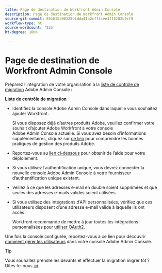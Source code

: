 ```yaml
---
title: Page de destination de Workfront Admin Console
description: Page de destination de Workfront Admin Console
source-git-commit: 80b615a98325b1dda41b2cff3cee14f8282b9cf9
workflow-type: ht
source-wordcount: '235'
ht-degree: 100%

---
```


# Page de destination de Workfront Admin Console

Préparez l’intégration de votre organisation à la [liste de contrôle de migration](https://experienceleague.adobe.com/docs/workfront/using/administration-and-setup/admin-in-admin-console/prep-for-admin-console.html?lang=fr) Adobe Admin Console :

**Liste de contrôle de migration**

* Identifiez la console Adobe Admin Console dans laquelle vous souhaitez ajouter Workfront.

   Si vous disposez déjà d’autres produits Adobe, veuillez confirmer votre souhait d’ajouter Adobe Workfront à votre console Adobe Admin Console actuelle. Si vous avez besoin d’informations supplémentaires, cliquez sur [ce lien](https://helpx.adobe.com/fr/enterprise/using/admin-console.html) pour comprendre les bonnes pratiques de gestion des produits Adobe.

* Reportez-vous au [lien ci-dessous](https://helpx.adobe.com/fr/enterprise/using/deployment-planning.html) pour obtenir de l’aide pour votre déploiement.
* Si vous utilisez l’authentification unique, vous devrez connecter la nouvelle console Adobe Admin Console à votre fournisseur d’authentification unique existant.
* Veillez à ce que les adresses e-mail en double soient supprimées et que seules des adresses e-mails valides soient utilisées.
* Si vous utilisez des intégrations d’API personnalisées, vérifiez que ces utilisateurs disposent d’une adresse e-mail valide à laquelle ils ont accès.

   Workfront recommande de mettre à jour toutes les intégrations personnalisées pour [utiliser OAuth2](https://experienceleague.adobe.com/docs/workfront/using/administration-and-setup/configure-integrations/create-oauth-application.html?lang=fr).

Une fois la console configurée, reportez-vous à ce lien pour découvrir [comment gérer les utilisateurs](https://experienceleague.adobe.com/docs/workfront/using/administration-and-setup/add-users/create-manage-users/admin-console.html?lang=fr) dans votre console Adobe Admin Console.

>[!TIP]
>
>Vous souhaitez prendre les devants et effectuer la migration migrer tôt ? Dites-le-nous [ici](https://workfront.az1.qualtrics.com/jfe/form/SV_9T5LuHf05JUOPAi).

